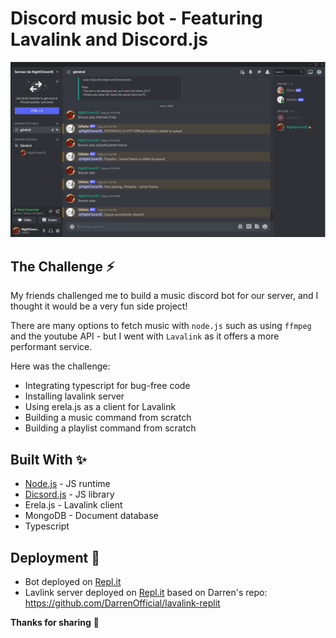 # Discord music bot - Featuring Lavalink and Discord.js

![Discord music bot preview image](./public/preview.png)

## The Challenge ⚡️

My friends challenged me to build a music discord bot for our server, and I thought it would be a very fun side project!

There are many options to fetch music with `node.js` such as using `ffmpeg` and the youtube API - but I went with `Lavalink` as it offers a more performant service.

Here was the challenge:

- Integrating typescript for bug-free code
- Installing lavalink server
- Using erela.js as a client for Lavalink
- Building a music command from scratch
- Building a playlist command from scratch

## Built With ✨

- [Node.js](https://nodejs.org/) - JS runtime
- [Dicsord.js](https://discord.js.org) - JS library
- Erela.js - Lavalink client
- MongoDB - Document database
- Typescript

## Deployment 🚀
 - Bot deployed on [Repl.it](https://replit.com/)
 - Lavlink server deployed on [Repl.it](https://replit.com/) based on Darren's repo: https://github.com/DarrenOfficial/lavalink-replit

**Thanks for sharing** 🚀

